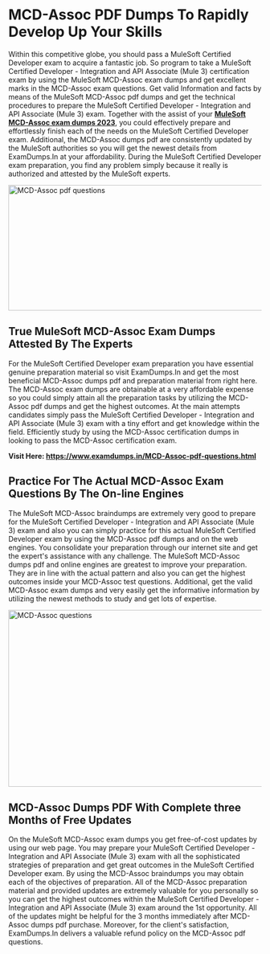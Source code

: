 <h1><strong>MCD-Assoc PDF Dumps To Rapidly Develop Up Your Skills</strong></h1>
<p>Within this competitive globe, you should pass a MuleSoft Certified Developer exam to acquire a fantastic job. So program to take a MuleSoft Certified Developer - Integration and API Associate (Mule 3) certification exam by using the MuleSoft MCD-Assoc exam dumps and get excellent marks in the MCD-Assoc exam questions. Get valid Information and facts by means of the MuleSoft MCD-Assoc pdf dumps and get the technical procedures to prepare the MuleSoft Certified Developer - Integration and API Associate (Mule 3) exam. Together with the assist of your <strong><a href="https://www.examdumps.in/MCD-Assoc-pdf-questions.html">MuleSoft MCD-Assoc exam dumps 2023</a></strong>, you could effectively prepare and effortlessly finish each of the needs on the MuleSoft Certified Developer exam. Additional, the MCD-Assoc dumps pdf are consistently updated by the MuleSoft authorities so you will get the newest details from ExamDumps.In at your affordability. During the MuleSoft Certified Developer exam preparation, you find any problem simply because it really is authorized and attested by the MuleSoft experts.</p>
<p><img src="https://i.ibb.co/zxJwW90/Copy-of-Online-Classes-Twitter-header-post-Made-with-Poster-My-Wall-1.png" alt="MCD-Assoc pdf questions" width="750" height="250" /></p>
<h2><strong>True MuleSoft MCD-Assoc Exam Dumps Attested By The Experts</strong></h2>
<p>For the MuleSoft Certified Developer exam preparation you have essential genuine preparation material so visit ExamDumps.In and get the most beneficial MCD-Assoc dumps pdf and preparation material from right here. The MCD-Assoc exam dumps are obtainable at a very affordable expense so you could simply attain all the preparation tasks by utilizing the MCD-Assoc pdf dumps and get the highest outcomes. At the main attempts candidates simply pass the MuleSoft Certified Developer - Integration and API Associate (Mule 3) exam with a tiny effort and get knowledge within the field. Efficiently study by using the MCD-Assoc certification dumps in looking to pass the MCD-Assoc certification exam.</p>
<p><strong>Visit Here:&nbsp;<a href="https://www.examdumps.in/MCD-Assoc-pdf-questions.html">https://www.examdumps.in/MCD-Assoc-pdf-questions.html</a></strong></p>
<h2><strong>Practice For The Actual MCD-Assoc Exam Questions By The On-line Engines</strong></h2>
<p>The MuleSoft MCD-Assoc braindumps are extremely very good to prepare for the MuleSoft Certified Developer - Integration and API Associate (Mule 3) exam and also you can simply practice for this actual MuleSoft Certified Developer exam by using the MCD-Assoc pdf dumps and on the web engines. You consolidate your preparation through our internet site and get the expert's assistance with any challenge. The MuleSoft MCD-Assoc dumps pdf and online engines are greatest to improve your preparation. They are in line with the actual pattern and also you can get the highest outcomes inside your MCD-Assoc test questions. Additional, get the valid MCD-Assoc exam dumps and very easily get the informative information by utilizing the newest methods to study and get lots of expertise.</p>
<p><a href="https://www.examdumps.in/MCD-Assoc-pdf-questions.html"><img src="https://i.ibb.co/QkNtdwY/Copy-of-Zoom-Online-Classes-Facebook-Share-Po-Made-with-Poster-My-Wall-1.jpg" alt="MCD-Assoc questions" width="670" height="352" /></a></p>
<h2><strong>MCD-Assoc Dumps PDF With Complete three Months of Free Updates</strong></h2>
<p>On the MuleSoft MCD-Assoc exam dumps you get free-of-cost updates by using our web page. You may prepare your MuleSoft Certified Developer - Integration and API Associate (Mule 3) exam with all the sophisticated strategies of preparation and get great outcomes in the MuleSoft Certified Developer exam. By using the MCD-Assoc braindumps you may obtain each of the objectives of preparation. All of the MCD-Assoc preparation material and provided updates are extremely valuable for you personally so you can get the highest outcomes within the MuleSoft Certified Developer - Integration and API Associate (Mule 3) exam around the 1st opportunity. All of the updates might be helpful for the 3 months immediately after MCD-Assoc dumps pdf purchase. Moreover, for the client's satisfaction, ExamDumps.In delivers a valuable refund policy on the MCD-Assoc pdf questions.</p>
